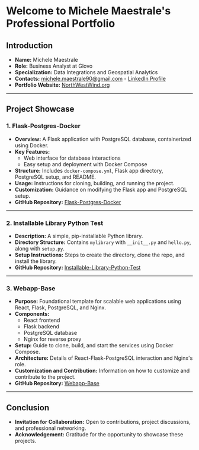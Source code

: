 # Welcome to Michele Maestrale's Professional Portfolio

## Introduction
- **Name:** Michele Maestrale
- **Role:** Business Analyst at Glovo
- **Specialization:** Data Integrations and Geospatial Analytics
- **Contacts:** michele.maestrale90@gmail.com -  [LinkedIn Profile](https://www.linkedin.com/in/michele-maestrale-3250b681/)
- **Portfolio Website:** [NorthWestWind.org](http://www.northwestwind.org/)

---

## Project Showcase

### 1. Flask-Postgres-Docker
- **Overview:** A Flask application with PostgreSQL database, containerized using Docker.
- **Key Features:**
  - Web interface for database interactions
  - Easy setup and deployment with Docker Compose
- **Structure:** Includes `docker-compose.yml`, Flask app directory, PostgreSQL setup, and README.
- **Usage:** Instructions for cloning, building, and running the project.
- **Customization:** Guidance on modifying the Flask app and PostgreSQL setup.
- **GitHub Repository:** [Flask-Postgres-Docker](https://github.com/michele1990/flask-postgres-docker)

---

### 2. Installable Library Python Test
- **Description:** A simple, pip-installable Python library.
- **Directory Structure:** Contains `mylibrary` with `__init__.py` and `hello.py`, along with `setup.py`.
- **Setup Instructions:** Steps to create the directory, clone the repo, and install the library.
- **GitHub Repository:** [Installable-Library-Python-Test](https://github.com/michele1990/installable-library-python-test)

---

### 3. Webapp-Base
- **Purpose:** Foundational template for scalable web applications using React, Flask, PostgreSQL, and Nginx.
- **Components:**
  - React frontend
  - Flask backend
  - PostgreSQL database
  - Nginx for reverse proxy
- **Setup:** Guide to clone, build, and start the services using Docker Compose.
- **Architecture:** Details of React-Flask-PostgreSQL interaction and Nginx's role.
- **Customization and Contribution:** Information on how to customize and contribute to the project.
- **GitHub Repository:** [Webapp-Base](https://github.com/michele1990/webapp-base)

---

## Conclusion
- **Invitation for Collaboration:** Open to contributions, project discussions, and professional networking.
- **Acknowledgement:** Gratitude for the opportunity to showcase these projects.
